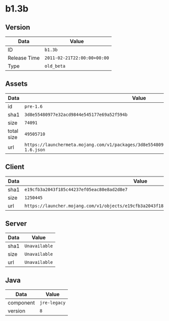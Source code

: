 # b1.3b

## Version

|**Data**        | **Value**                 |
|----------------|-------------------------|
| ID   | ```b1.3b```   |
| Release Time   | ```2011-02-21T22:00:00+00:00```   |
| Type   | ```old_beta```   |

## Assets

|**Data**        | **Value**                 |
|----------------|-------------------------|
| id   | ```pre-1.6```   |
| sha1   | ```3d8e55480977e32acd9844e545177e69a52f594b```   |
| size   | ```74091```   |
| total size  | ```49505710```  |
| url       | ```https://launchermeta.mojang.com/v1/packages/3d8e55480977e32acd9844e545177e69a52f594b/pre-1.6.json``` |

## Client

|**Data**        | **Value**                 |
|----------------|-------------------------|
| sha1   | ```e19cfb3a2043f185c44237ef05eac80e8ad2d8e7```   |
| size   | ```1250445```   |
| url       | ```https://launcher.mojang.com/v1/objects/e19cfb3a2043f185c44237ef05eac80e8ad2d8e7/client.jar``` |

## Server

|**Data**        | **Value**                 |
|----------------|-------------------------|
| sha1   | ```Unavailable```   |
| size   | ```Unavailable```   |
| url       | ```Unavailable``` |

## Java

|**Data**        | **Value**                 |
|----------------|-------------------------|
| component   | ```jre-legacy```   |
| version   | ```8```   |